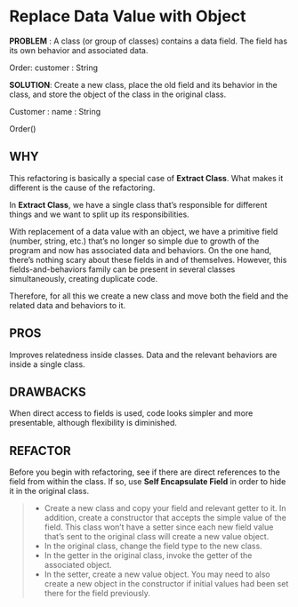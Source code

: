 # Replace Data Value with Object

**PROBLEM** : A class (or group of classes) contains a data field. The field has its own behavior and associated data.

Order:
    customer : String

**SOLUTION**: Create a new class, place the old field and its behavior in the class, and store the object of the class in the original class.

Customer :
    name : String

Order()

## WHY
This refactoring is basically a special case of **Extract Class**. What makes it different is the cause of the refactoring.

In **Extract Class**, we have a single class that’s responsible for different things and we want to split up its responsibilities.

With replacement of a data value with an object, we have a primitive field (number, string, etc.) that’s no longer so simple due to growth of the program and now has associated data and behaviors. On the one hand, there’s nothing scary about these fields in and of themselves. However, this fields-and-behaviors family can be present in several classes simultaneously, creating duplicate code.

Therefore, for all this we create a new class and move both the field and the related data and behaviors to it.

## PROS
Improves relatedness inside classes. Data and the relevant behaviors are inside a single class.

## DRAWBACKS
When direct access to fields is used, code looks simpler and more presentable, although flexibility is diminished.

## REFACTOR
Before you begin with refactoring, see if there are direct references to the field from within the class. If so, use **Self Encapsulate Field** in order to hide it in the original class.
>* Create a new class and copy your field and relevant getter to it. In addition, create a constructor that accepts the simple value of the field. This class won’t have a setter since each new field value that’s sent to the original class will create a new value object.
>* In the original class, change the field type to the new class.
>* In the getter in the original class, invoke the getter of the associated object.
>* In the setter, create a new value object. You may need to also create a new object in the constructor if initial values had been set there for the field previously.